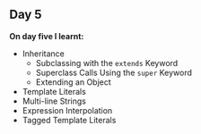 ## Day 5

**On day five I learnt:**
- Inheritance
  - Subclassing with the `extends` Keyword
  - Superclass Calls Using the `super` Keyword
  - Extending an Object
- Template Literals
- Multi-line Strings
- Expression Interpolation
- Tagged Template Literals




